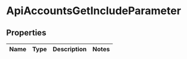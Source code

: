 
# ApiAccountsGetIncludeParameter

## Properties
Name | Type | Description | Notes
------------ | ------------- | ------------- | -------------



